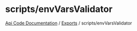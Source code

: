 # scripts/envVarsValidator
 
[Api Code Documentation](../README.md) / [Exports](../modules.md) / scripts/envVarsValidator
